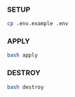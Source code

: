 ### SETUP

```bash
cp .env.example .env
```

### APPLY

```bash
bash apply
```

### DESTROY

```bash
bash destroy
```
